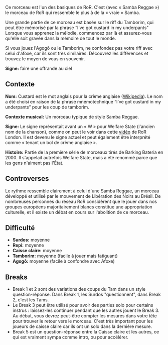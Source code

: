 Ce morceau est l'un des basiques de RoR. C'est (avec « Samba Reggae ») le
morceau de RoR qui ressemble le plus à de la « vraie » Samba.

Une grande partie de ce morceau est basée sur le riff du Tamborim, qui peut être
mémorisé par la phrase “I’ve got custard in my underpants" Lorsque vous apprenez
la mélodie, commencez par là et assurez-vous qu'elle soit gravée dans la mémoire
de tout le monde.

Si vous jouez l'Agogô ou le Tamborim, ne confondez pas votre riff avec celui
d'afoxe, car ils sont très similaires. Découvrez les différences et trouvez le
moyen de vous en souvenir.

**Signe:** faire une offrande au ciel

## Contexte

**Nom:** Custard est le mot anglais pour la crème anglaise
([Wikipedia](https://en.wikipedia.org/wiki/Custard)). Le nom a été choisi en
raison de la phrase mnémotechnique “I’ve got custard in my underpants” pour les
coup de tamborim.

**Contexte musical:** Un morceau typique de style Samba Reggae.

**Signe:** Le signe représentait avant un « W » pour Welfare State (l'ancien nom
de la chanson), comme on peut le voir dans cette
[vidéo](https://tube.rhythms-of-resistance.org/w/3LnZ6d58J1jd5GNzK1mQqp) de RoR
London. Il est devenu le signe actuel et peut également être interprété comme «
tenant un bol de crème anglaise ».

**Histoire:** Partie de la première série de morceaux tirés de Barking Bateria
en 2000. Il s'appelait autrefois Welfare State, mais a été renommé parce que les
gens n'aiment pas l'État.

## Controverses

Le rythme ressemble clairement à celui d'une Samba Reggae, un morceau développé
et utilisé par le mouvement de Libération des Noirs au Brésil. De nombreuses
personnes du réseau RoR considèrent que le jouer dans nos groupes européens
majoritairement blancs constitue une appropriation culturelle, et il existe un
débat en cours sur l'abolition de ce morceau.

## Difficulté

* **Surdos:** moyenne
* **Repi:** moyenne
* **Caisse claire:** moyenne
* **Tamborim:** moyenne (facile à jouer mais fatiguant)
* **Agogô:** moyenne (facile à confondre avec Afoxe)

## Breaks

* Break 1 et 2 sont des variations des coups du Tam dans un style
  question-réponse. Dans Break 1, les Surdos "questionnent", dans Break 2, c'est
  les Tams.
* Le Break 3 peut être utilisé pour avoir des parties solo pour certains instrus
  : laissez-les continuer pendant que les autres jouent le Break 3. Au début,
  vous devrez peut-être compter les mesures dans votre tête pour trouver le
  retour vers le morceau. C'est très important pour les joueurs de caisse claire
  car ils ont un solo dans la dernière mesure.
* Break 5 est un question-réponse entre la Caisse claire et les autres, ce qui
  est vraiment sympa comme intro, ou pour accélérer.
